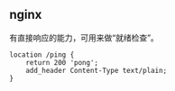 ## nginx

有直接响应的能力，可用来做“就绪检查”。

```nginx
location /ping {
    return 200 'pong';
    add_header Content-Type text/plain;
}
```
